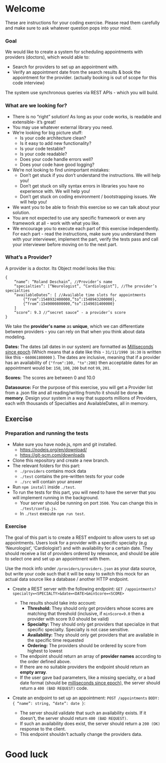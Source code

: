 # Welcome 

These are instructions for your coding exercise. Please read them carefully and make sure to ask whatever question pops into your mind.

### Goal

We would like to create a system for scheduling appointments with providers (doctors), which would able to:

- Search for providers to set up an appointment with.
- Verify an appointment date from the search results & book the appointment for the provider. (actually booking is out of scope for this code interview)

The system use synchronous queries via REST APIs - which you will build.

### What are we looking for?

- There is no “right” solution! As long as your code works, is readable and extensible- it’s great!
- You may use whatever external library you need.
- We’re looking for big picture stuff:
  - Is your code architecture clean?
  - Is it easy to add new functionality?
  - Is your code testable?
  - Is your code readable?
  - Does your code handle errors well?
  - Does your code have good logging?
- We’re not looking to find unimportant mistakes:
  - Don’t get stuck if you don’t understand the instructions. We will help you!
  - Don’t get stuck on silly syntax errors in libraries you have no experience with. We will help you!
  - Don’t get stuck on coding environment / bootstrapping issues. We will help you!
- We want you to be able to finish this exercise so we can talk about your solution.
- You are not expected to use any specific framework or even any framework at all - work with what you like.
- We encourage you to execute each part of this exercise independently. For each part - read the instructions, make sure you understand them with your interviewer, implement the part, verify the tests pass and call your interviewer before moving on to the next part.

### What’s a Provider?

A provider is a doctor. Its Object model looks like this:

```
{
    “name”: “Roland Deschain”, //Provider’s name
    “specialties”: [“Neurologist”, “Cardiologist”], //The provider’s specialties
    “availableDates”: [ //Available time slots for appointments
        {“from”:1548932400000,”to”:1548943200000},
        {“from”:1549000800000,”to”:1549031400000}
    ]
    “score”: 9.3 //“secret sauce” - a provider’s score
}
```

We take the **provider's name** as **unique**, which we can differentiate between providers - you can rely on that when you think about data modeling.

**Dates:** The dates (all dates in our system) are formatted as [Milliseconds since epoch](https://currentmillis.com/?now#unix-timestamp) (Which means that a date like this - `31/11/1990 16:30` is written like this - `660061800000` ).
The dates are inclusive, meaning that if a provider has an availability of `{"from":100, "to":200}` then acceptable dates for an appointment would be: `150`, `100`, `200` but not `99`, `201`.

**Scores:** The scores are between 0 and 10.0

**Datasource:** For the purpose of this exercise, you will get a Provider list from a .json file and all reading/writing from/to it should be done **in memory**. Design your system in a way that supports millions of Providers, each with thousands of Specialties and AvailableDates, all in memory.

## Exercise

### Preparation and running the tests

- Make sure you have node.js, npm and git installed.
  - https://nodejs.org/en/download/
  - https://git-scm.com/downloads
- Clone this repository and create a new branch.
- The relevant folders for this part:
  - `./providers` contains mock data
  - `./test` contains the pre-written tests for your code
  - `./src` will contain your answer
- Run `npm install` inside `./test`.
- To run the tests for this part, you will need to have the server that you will implement running in the background.
  - Your server should be running on port `3500`. You can change this in `./test/config.js`.
  - In `./test` execute `npm run test`.

### Exercise

The goal of this part is to create a REST endpoint to allow users to set up appointments. Users look for a provider with a specific specialty (e.g ‘Neurologist’, ‘Cardiologist’) and with availability for a certain date. They should receive a list of providers ordered by relevance, and should be able to select one and set up an appointment with them.

Use the mock info under `/providers/providers.json` as your data source, but write your code such that it will be easy to switch this mock for an actual data source like a database / another HTTP endpoint.

- Create a REST server with the following endpoint:
  `GET /appointments?specialty=<SPECIALTY>&date=<DATE>&minScore=<SCORE>`

  - The results should take into account:
    - **Threshold:** They should only get providers whose scores are matching that threshold <SCORE> (inclusive, if `minScore=9.0` then a provider with score 9.0 should be valid)
    - **Specialty:** They should only get providers that specialize in that specific specialty. Specialty is not case sensitive.
    - **Availability:** They should only get providers that are available in the specific time requested
    - **Ordering:** The providers should be ordered by score from highest to lowest
  - The endpoint should return an array of **provider names** according to the order defined above.
  - If there are no suitable providers the endpoint should return an **empty array**.
  - If the user gave bad parameters, like a missing specialty, or a bad date format (should be [milliseconds since epoch](https://currentmillis.com/?now#unix-timestamp)), the server should return a `400 (BAD REQUEST)` code.

- Create an endpoint to set up an appointment:
  `POST /appointments`
  `BODY: { “name”: string, “date”: date }`:
  - The server should validate that such an availability exists. If it doesn’t, the server should return `400 (BAD REQUEST)`.
  - If such an availability does exist, the server should return a `200 (OK)` response to the client.
  - This endpoint shouldn't actually change the providers data.

# Good luck 